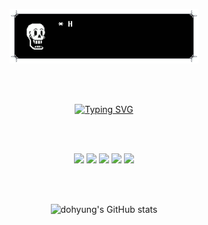 
<p align="center">
  <a href="https://github.com/Stylechoi" target="_blank">
    <img src="https://github.com/Stylechoi/Stylechoi/raw/main/assets/demo3.gif" alt="introduce box!" width="60%" />
  </a>
</p>



<br><br>

<p align="center">
  <a href="https://git.io/typing-svg" target="_blank">
    <img src="https://readme-typing-svg.demolab.com?font=Fira+Code&size=17&pause=1000&color=3DF74E&width=435&lines=%3Cp%3EI'm+studying+front-end++development%3C%2Fp%3E" alt="Typing SVG" />
  </a>
</p>



<br><br>

<p align="center">
  <img src="https://img.shields.io/badge/HTML5-E34F26?logo=html5&logoColor=white"/>
  <img src="https://img.shields.io/badge/CSS3-1572B6?logo=css3&logoColor=white"/>
  <img src="https://img.shields.io/badge/Git-F05032?logo=git&logoColor=white"/>
  <img src="https://img.shields.io/badge/GitHub-181717?logo=github&logoColor=white"/>
  <img src="https://img.shields.io/badge/Status-Beginner-lightgrey.svg"/>
</p>

<br><br>

<p align="center">
  <img src="https://github-readme-stats.vercel.app/api?username=Stylechoi&show_icons=true" alt="dohyung's GitHub stats"/>
</p>
